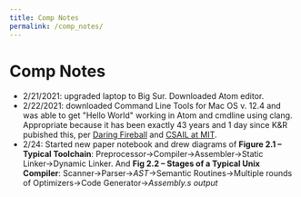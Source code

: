 ```yaml
---
title: Comp Notes
permalink: /comp_notes/
---
```


# Comp Notes
* 2/21/2021: upgraded laptop to Big Sur. Downloaded Atom editor.
* 2/22/2021: downloaded Command Line Tools for Mac OS v. 12.4 and was able to get "Hello World" working in Atom and cmdline using clang. Appropriate because it has been exactly 43 years and 1 day since K&R pubished this, per [Daring Fireball](https://daringfireball.net/linked/2021/02/23/hello-world) and [CSAIL at MIT](https://twitter.com/MIT_CSAIL/status/1363875135191678984).
* 2/24: Started new paper notebook and drew diagrams of **Figure 2.1 – Typical Toolchain**: Preprocessor&#8594;Compiler&#8594;Assembler&#8594;Static Linker&#8594;Dynamic Linker. And **Fig 2.2 – Stages of a Typical Unix Compiler**: Scanner&#8594;Parser&#8594;*AST*&#8594;Semantic Routines&#8594;Multiple rounds of Optimizers&#8594;Code Generator&#8594;*Assembly.s output* 

